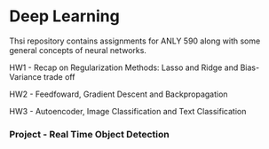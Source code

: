 # Deep Learning

Thsi repository contains assignments for ANLY 590 along with some general concepts of neural networks.

HW1 - Recap on Regularization Methods: Lasso and Ridge and Bias-Variance trade off

HW2 - Feedfoward, Gradient Descent and Backpropagation

HW3 - Autoencoder, Image Classification and Text Classification

### Project - Real Time Object Detection
